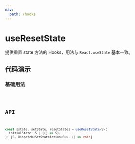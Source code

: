 ```yaml
---
nav:
  path: /hooks
---
```


# useResetState

提供重置 state 方法的 Hooks，用法与 `React.useState` 基本一致。

## 代码演示

### 基础用法

<code hideActions='["CSB"]' src="./demo/demo1.tsx" />

## API

```typescript
const [state, setState, resetState] = useResetState<S>(
  initialState: S | (() => S),
): [S, Dispatch<SetStateAction<S>>, () => void]
```